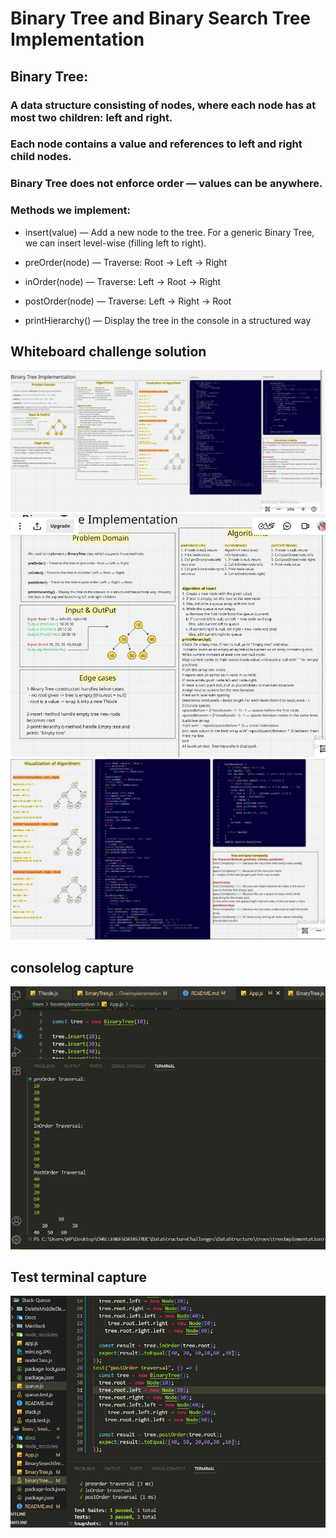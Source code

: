# Binary Tree and Binary Search Tree Implementation

## Binary Tree:

### A data structure consisting of nodes, where each node has at most two children: left and right.

### Each node contains a value and references to left and right child nodes.

### Binary Tree does not enforce order — values can be anywhere.


### Methods we implement:

- insert(value) — Add a new node to the tree. For a generic Binary Tree, we can insert level-wise (filling left to right).

- preOrder(node) — Traverse: Root → Left → Right

- inOrder(node) — Traverse: Left → Root → Right

- postOrder(node) — Traverse: Left → Right → Root

- printHierarchy() — Display the tree in the console in a structured way

## Whiteboard challenge solution
![fullwhiteboard](./docs/BinaryTree.JPG)
![P1whiteboard](./docs/P2binarytree.JPG)
![P2whiteboard](./docs/binarytreeP1.JPG)
## consolelog capture
![consolelog](./docs/btOutput.JPG)

## Test terminal capture
![terminalTest](./docs/testConsoleBT.JPG)